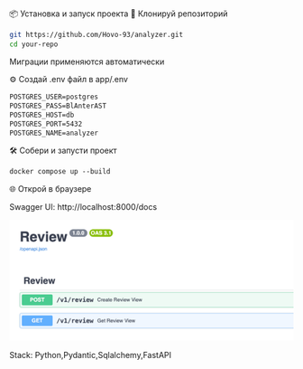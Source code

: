 📦 Установка и запуск проекта
🔁 Клонируй репозиторий

```bash
git https://github.com/Hovo-93/analyzer.git
cd your-repo
```
Миграции применяются автоматически

⚙️ Создай .env файл в app/.env
```dotenv
POSTGRES_USER=postgres
POSTGRES_PASS=BlAnterAST
POSTGRES_HOST=db
POSTGRES_PORT=5432
POSTGRES_NAME=analyzer
```
🛠 Собери и запусти проект

```dockerfile
docker compose up --build
```

🌐 Открой в браузере

Swagger UI: http://localhost:8000/docs


![img.png](img.png)



Stack: Python,Pydantic,Sqlalchemy,FastAPI
